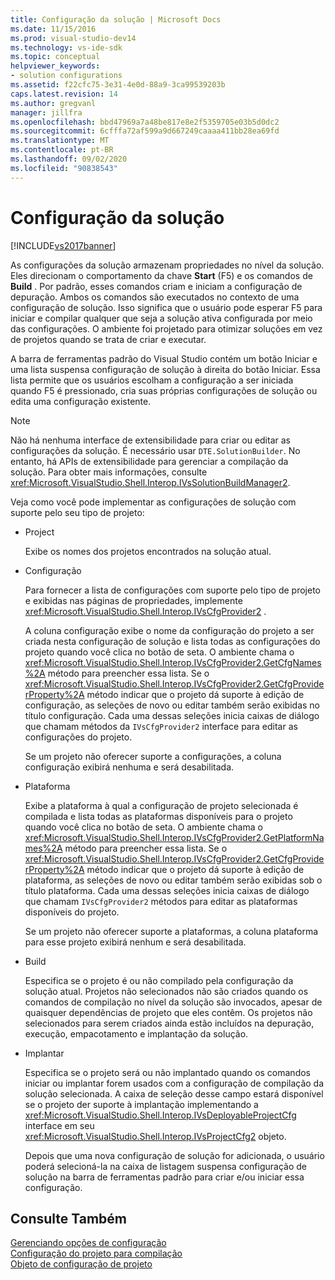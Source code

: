 ```yaml
---
title: Configuração da solução | Microsoft Docs
ms.date: 11/15/2016
ms.prod: visual-studio-dev14
ms.technology: vs-ide-sdk
ms.topic: conceptual
helpviewer_keywords:
- solution configurations
ms.assetid: f22cfc75-3e31-4e0d-88a9-3ca99539203b
caps.latest.revision: 14
ms.author: gregvanl
manager: jillfra
ms.openlocfilehash: bbd47969a7a48be817e8e2f5359705e03b5d0dc2
ms.sourcegitcommit: 6cfffa72af599a9d667249caaaa411bb28ea69fd
ms.translationtype: MT
ms.contentlocale: pt-BR
ms.lasthandoff: 09/02/2020
ms.locfileid: "90838543"
---
```

# <a name="solution-configuration"></a>Configuração da solução
[!INCLUDE[vs2017banner](../../includes/vs2017banner.md)]

As configurações da solução armazenam propriedades no nível da solução. Eles direcionam o comportamento da chave **Start** (F5) e os comandos de **Build** . Por padrão, esses comandos criam e iniciam a configuração de depuração. Ambos os comandos são executados no contexto de uma configuração de solução. Isso significa que o usuário pode esperar F5 para iniciar e compilar qualquer que seja a solução ativa configurada por meio das configurações. O ambiente foi projetado para otimizar soluções em vez de projetos quando se trata de criar e executar.  
  
 A barra de ferramentas padrão do Visual Studio contém um botão Iniciar e uma lista suspensa configuração de solução à direita do botão Iniciar. Essa lista permite que os usuários escolham a configuração a ser iniciada quando F5 é pressionado, cria suas próprias configurações de solução ou edita uma configuração existente.  
  
> [!NOTE]
> Não há nenhuma interface de extensibilidade para criar ou editar as configurações da solução. É necessário usar `DTE.SolutionBuilder`. No entanto, há APIs de extensibilidade para gerenciar a compilação da solução. Para obter mais informações, consulte <xref:Microsoft.VisualStudio.Shell.Interop.IVsSolutionBuildManager2>.  
  
 Veja como você pode implementar as configurações de solução com suporte pelo seu tipo de projeto:  
  
- Project  
  
   Exibe os nomes dos projetos encontrados na solução atual.  
  
- Configuração  
  
   Para fornecer a lista de configurações com suporte pelo tipo de projeto e exibidas nas páginas de propriedades, implemente <xref:Microsoft.VisualStudio.Shell.Interop.IVsCfgProvider2> .  
  
   A coluna configuração exibe o nome da configuração do projeto a ser criada nesta configuração de solução e lista todas as configurações do projeto quando você clica no botão de seta. O ambiente chama o <xref:Microsoft.VisualStudio.Shell.Interop.IVsCfgProvider2.GetCfgNames%2A> método para preencher essa lista. Se o <xref:Microsoft.VisualStudio.Shell.Interop.IVsCfgProvider2.GetCfgProviderProperty%2A> método indicar que o projeto dá suporte à edição de configuração, as seleções de novo ou editar também serão exibidas no título configuração. Cada uma dessas seleções inicia caixas de diálogo que chamam métodos da `IVsCfgProvider2` interface para editar as configurações do projeto.  
  
   Se um projeto não oferecer suporte a configurações, a coluna configuração exibirá nenhuma e será desabilitada.  
  
- Plataforma  
  
   Exibe a plataforma à qual a configuração de projeto selecionada é compilada e lista todas as plataformas disponíveis para o projeto quando você clica no botão de seta. O ambiente chama o <xref:Microsoft.VisualStudio.Shell.Interop.IVsCfgProvider2.GetPlatformNames%2A> método para preencher essa lista. Se o <xref:Microsoft.VisualStudio.Shell.Interop.IVsCfgProvider2.GetCfgProviderProperty%2A> método indicar que o projeto dá suporte à edição de plataforma, as seleções de novo ou editar também serão exibidas sob o título plataforma. Cada uma dessas seleções inicia caixas de diálogo que chamam `IVsCfgProvider2` métodos para editar as plataformas disponíveis do projeto.  
  
   Se um projeto não oferecer suporte a plataformas, a coluna plataforma para esse projeto exibirá nenhum e será desabilitada.  
  
- Build  
  
   Especifica se o projeto é ou não compilado pela configuração da solução atual. Projetos não selecionados não são criados quando os comandos de compilação no nível da solução são invocados, apesar de quaisquer dependências de projeto que eles contêm. Os projetos não selecionados para serem criados ainda estão incluídos na depuração, execução, empacotamento e implantação da solução.  
  
- Implantar  
  
   Especifica se o projeto será ou não implantado quando os comandos iniciar ou implantar forem usados com a configuração de compilação da solução selecionada. A caixa de seleção desse campo estará disponível se o projeto der suporte à implantação implementando a <xref:Microsoft.VisualStudio.Shell.Interop.IVsDeployableProjectCfg> interface em seu <xref:Microsoft.VisualStudio.Shell.Interop.IVsProjectCfg2> objeto.  
  
  Depois que uma nova configuração de solução for adicionada, o usuário poderá selecioná-la na caixa de listagem suspensa configuração de solução na barra de ferramentas padrão para criar e/ou iniciar essa configuração.  
  
## <a name="see-also"></a>Consulte Também  
 [Gerenciando opções de configuração](../../extensibility/internals/managing-configuration-options.md)   
 [Configuração do projeto para compilação](../../extensibility/internals/project-configuration-for-building.md)   
 [Objeto de configuração de projeto](../../extensibility/internals/project-configuration-object.md)

